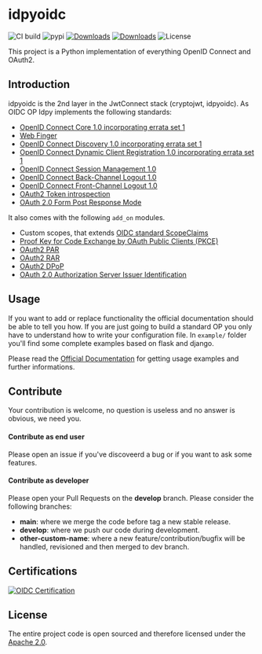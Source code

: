 # idpyoidc

![CI build](https://github.com/IdentityPython/idpy-oidc/workflows/idpy-oidc/badge.svg)
![pypi](https://img.shields.io/pypi/v/idpyoidc.svg)
[![Downloads](https://pepy.tech/badge/idpyoidc)](https://pepy.tech/project/idpyoidc)
[![Downloads](https://pepy.tech/badge/idpyoidc/week)](https://pepy.tech/project/idpyoidc)
![License](https://img.shields.io/badge/license-Apache%202-blue.svg)

This project is a Python implementation of everything OpenID Connect and OAuth2.

## Introduction

idpyoidc is the 2nd layer in the JwtConnect stack (cryptojwt, idpyoidc).
As OIDC OP Idpy implements the following standards:

* [OpenID Connect Core 1.0 incorporating errata set 1](https://openid.net/specs/openid-connect-core-1_0.html)
* [Web Finger](https://openid.net/specs/openid-connect-discovery-1_0.html#IssuerDiscovery)
* [OpenID Connect Discovery 1.0 incorporating errata set 1](https://openid.net/specs/openid-connect-discovery-1_0.html)
* [OpenID Connect Dynamic Client Registration 1.0 incorporating errata set 1](https://openid.net/specs/openid-connect-registration-1_0.html)
* [OpenID Connect Session Management 1.0](https://openid.net/specs/openid-connect-session-1_0.html)
* [OpenID Connect Back-Channel Logout 1.0](https://openid.net/specs/openid-connect-backchannel-1_0.html)
* [OpenID Connect Front-Channel Logout 1.0](https://openid.net/specs/openid-connect-frontchannel-1_0.html)
* [OAuth2 Token introspection](https://tools.ietf.org/html/rfc7662)
* [OAuth 2.0 Form Post Response Mode](https://openid.net/specs/oauth-v2-form-post-response-mode-1_0.html)

It also comes with the following `add_on` modules.

* Custom scopes, that extends [OIDC standard ScopeClaims](https://openid.net/specs/openid-connect-core-1_0.html#ScopeClaims)
* [Proof Key for Code Exchange by OAuth Public Clients (PKCE)](https://tools.ietf.org/html/rfc7636)
* [OAuth2 PAR](https://datatracker.ietf.org/doc/html/rfc9126)
* [OAuth2 RAR](https://datatracker.ietf.org/doc/html/draft-ietf-oauth-rar)
* [OAuth2 DPoP](https://tools.ietf.org/id/draft-fett-oauth-dpop-04.html)
* [OAuth 2.0 Authorization Server Issuer Identification](https://datatracker.ietf.org/doc/draft-ietf-oauth-iss-auth-resp)

## Usage 

If you want to add or replace functionality the official documentation should be able to tell you how.
If you are just going to build a standard OP you only have to understand how to write your configuration file.
In `example/` folder you'll find some complete examples based on flask and django.

Please read the [Official Documentation](https://idpyoidc.readthedocs.io/) for getting usage examples and further informations.

## Contribute

Your contribution is welcome, no question is useless and no answer is obvious, we need you.

#### Contribute as end user

Please open an issue if you've discoveerd a bug or if you want to ask some features.

#### Contribute as developer

Please open your Pull Requests on the __develop__ branch. 
Please consider the following branches:

 - __main__: where we merge the code before tag a new stable release.
 - __develop__: where we push our code during development.
 - __other-custom-name__: where a new feature/contribution/bugfix will be handled, revisioned and then merged to dev branch.

## Certifications
[![OIDC Certification](https://openid.net/wordpress-content/uploads/2016/04/oid-l-certification-mark-l-rgb-150dpi-90mm-300x157.png)](https://www.certification.openid.net/plan-detail.html?public=true&plan=7p3iPQmff6Ohv)

## License

The entire project code is open sourced and therefore licensed under the [Apache 2.0](https://en.wikipedia.org/wiki/Apache_License).
